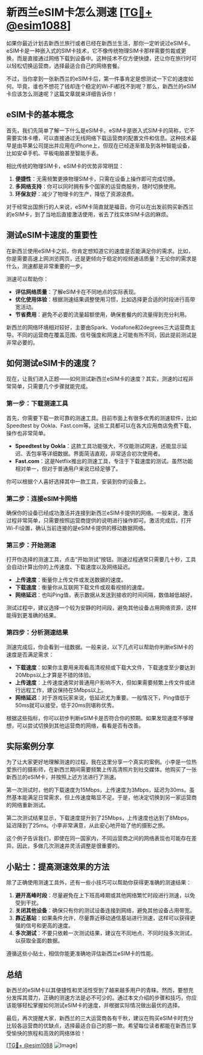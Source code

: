 # 新西兰eSIM卡怎么测速 [[TG💪+ @esim1088](https://t.me/s/esim1088)]

如果你最近计划去新西兰旅行或者已经在新西兰生活，那你一定听说过eSIM卡。eSIM卡是一种嵌入式的SIM卡技术，它不像传统物理SIM卡那样需要剪裁或更换，而是直接通过网络下载到设备中。这种技术不仅方便快捷，还让你在旅行时可以轻松切换运营商，选择最适合自己的网络套餐。

不过，当你拿到一张新西兰的eSIM卡后，第一件事肯定是想测试一下它的速度如何。毕竟，谁也不想花了钱却连个稳定的Wi-Fi都找不到呢？那么，新西兰的eSIM卡应该怎么测速呢？这篇文章就来详细告诉你！

## eSIM卡的基本概念

首先，我们先简单了解一下什么是eSIM卡。eSIM卡是嵌入式SIM卡的简称，它不需要实体卡槽，可以直接通过无线网络下载运营商的配置文件和信息。这种技术最早是由苹果公司提出并应用在iPhone上，但现在已经逐渐普及到各种智能设备，比如安卓手机、平板电脑甚至智能手表。

相比传统的物理SIM卡，eSIM卡的优势非常明显：

1. **便捷性**：无需频繁更换物理SIM卡，只需在设备上操作即可完成切换。
2. **多网络支持**：你可以同时拥有多个国家的运营商服务，随时切换使用。
3. **环保友好**：减少了物理卡的生产，降低了资源浪费。

对于经常出国旅行的人来说，eSIM卡简直就是福音。你可以在出发前购买新西兰的eSIM卡，到了当地后直接激活使用，省去了找实体SIM卡店的麻烦。

## 测试eSIM卡速度的重要性

在新西兰使用eSIM卡之前，你肯定想知道它的速度是否能满足你的需求。比如，你是需要高速上网浏览网页，还是更倾向于稳定的视频通话质量？无论你的需求是什么，测速都是非常重要的一步。

测速可以帮助你：

- **评估网络质量**：了解eSIM卡在不同地点的实际表现。
- **优化使用体验**：根据测速结果调整使用习惯，比如选择更合适的时段进行高带宽活动。
- **节省费用**：避免不必要的流量超额使用，确保套餐内的流量得到充分利用。

新西兰的网络环境相对较好，主要由Spark、Vodafone和2degrees三大运营商主导。不同的运营商在覆盖范围、信号强度和网速上可能有所不同，因此提前测试是非常必要的。

## 如何测试eSIM卡的速度？

现在，让我们进入正题——如何测试新西兰eSIM卡的速度？其实，测速的过程非常简单，只需要几个步骤就能完成。

### 第一步：下载测速工具

首先，你需要下载一款可靠的测速工具。目前市面上有很多优秀的测速软件，比如Speedtest by Ookla、Fast.com等。这些工具都可以在各大应用商店免费下载，操作也非常简单。

- **Speedtest by Ookla**：这款工具功能强大，不仅能测试网速，还能显示延迟、丢包率等详细数据。界面简洁直观，非常适合初次使用者。
- **Fast.com**：这是Netflix推出的测速工具，专注于下载速度的测试。虽然功能相对单一，但对于普通用户来说已经足够了。

你可以根据个人喜好选择其中一款工具，安装到你的设备上。

### 第二步：连接eSIM卡网络

确保你的设备已经成功激活并连接到新西兰eSIM卡提供的网络。一般来说，激活过程非常简单，只需要按照运营商提供的说明进行操作即可。激活完成后，打开Wi-Fi设置，确认当前连接的是eSIM卡提供的移动数据网络。

### 第三步：开始测速

打开你选择的测速工具，点击“开始测试”按钮。测速过程通常只需要几十秒，工具会自动计算出你的上传速度、下载速度以及网络延迟。

- **上传速度**：衡量你上传文件或发送数据的速度。
- **下载速度**：衡量你从互联网下载文件或观看视频的速度。
- **网络延迟**：也叫Ping值，表示数据从发送到接收的时间间隔，数值越低越好。

测试过程中，建议选择一个较为安静的时间段，避免其他设备占用网络资源，这样能得到更准确的结果。

### 第四步：分析测速结果

测速完成后，你会看到一组数据。一般来说，以下几点可以帮助你判断eSIM卡的速度是否满足需求：

- **下载速度**：如果你主要用来观看高清视频或下载大文件，下载速度至少要达到20Mbps以上才算是不错的体验。
- **上传速度**：上传速度通常对普通用户影响不大，但如果需要频繁上传文件或进行远程工作，建议保持在5Mbps以上。
- **网络延迟**：对于游戏玩家来说，低延迟尤为重要。一般情况下，Ping值低于50ms就可以接受，低于20ms则堪称优秀。

根据这些指标，你可以初步判断eSIM卡是否符合你的预期。如果发现速度不够理想，可以尝试切换到其他运营商的网络，看看是否有改善。

## 实际案例分享

为了让大家更好地理解测速的过程，我在这里分享一个真实的案例。小李是一位热爱旅行的摄影师，在新西兰期间需要频繁上传高清照片到社交媒体。他购买了一张新西兰的eSIM卡，并按照上述方法进行了测速。

第一次测试时，他的下载速度为15Mbps，上传速度为3Mbps，延迟为30ms。虽然基本能满足日常需求，但上传速度略显不足。于是，他决定切换到另一家运营商的网络重新测试。

第二次测试结果显示，下载速度提升到了25Mbps，上传速度也达到了8Mbps，延迟降到了25ms。小李非常满意，从此安心地开始了他的摄影之旅。

这个例子告诉我们，即使在同一国家内，不同运营商之间的网络表现也可能存在差异。因此，多做几次测速并灵活调整是很重要的。

## 小贴士：提高测速效果的方法

除了正确使用测速工具外，还有一些小技巧可以帮助你获得更准确的测速结果：

1. **避开高峰时段**：尽量避免在上下班高峰期或其他网络繁忙时段进行测速，以免受到干扰。
2. **关闭其他设备**：确保只有你的测试设备连接到网络，避免其他设备占用带宽。
3. **靠近基站**：如果条件允许，尽量靠近移动通信基站进行测速，这样可以获得更强的信号和更高的速度。
4. **多次测试**：不要只依赖一次测试结果，建议在不同地点、不同时段多次测试，以获取全面的数据。

遵循这些小贴士，相信你能更准确地评估新西兰eSIM卡的性能。

## 总结

新西兰的eSIM卡以其便捷性和灵活性受到了越来越多用户的青睐。然而，要想充分发挥其潜力，正确的测速方法是必不可少的。通过本文介绍的步骤和技巧，你应该能够轻松掌握如何测试eSIM卡的速度，并根据实际情况做出最优的选择。

最后，再次提醒大家，新西兰的三大运营商各有千秋，建议在购买eSIM卡时充分比较各运营商的优缺点，选择最适合自己的那一款。希望每位读者都能在新西兰享受愉快的旅程和高效的网络体验！

[[TG💪+ @esim1088](https://t.me/s/esim1088) ![Image](https://i.postimg.cc/4NQfJmqS/Snipaste-2025-05-13-00-14-12.png)]